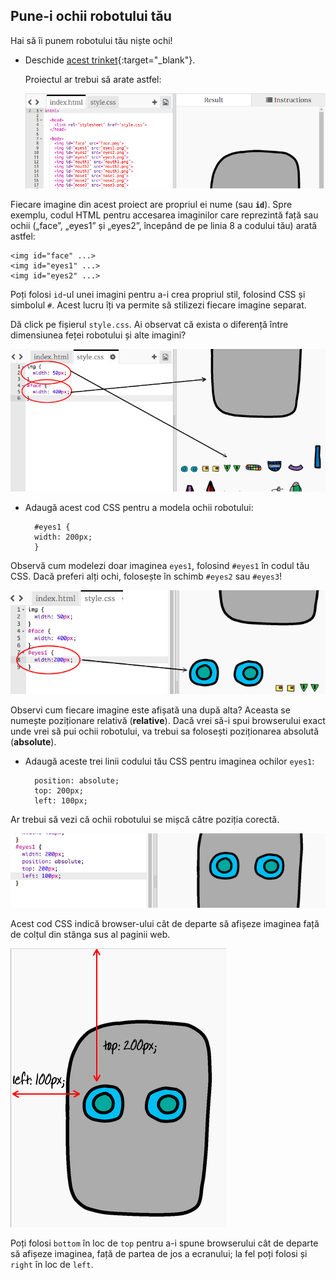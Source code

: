 ## Pune-i ochii robotului tău

Hai să îi punem robotului tău niște ochi!

+ Deschide [acest trinket](http://jumpto.cc/web-robot){:target="_blank"}.
    
    Proiectul ar trebui să arate astfel:
    
    ![captură de ecran](images/robot-starter.png)

Fiecare imagine din acest proiect are propriul ei nume (sau **`id`**). Spre exemplu, codul HTML pentru accesarea imaginilor care reprezintă față sau ochii („face”, „eyes1” și „eyes2”, începând de pe linia 8 a codului tău) arată astfel:

    <img id="face" ...>
    <img id="eyes1" ...>
    <img id="eyes2" ...>
    

Poți folosi `id`-ul unei imagini pentru a-i crea propriul stil, folosind CSS și simbolul `#`. Acest lucru îți va permite să stilizezi fiecare imagine separat.

Dă click pe fișierul `style.css`. Ai observat că exista o diferență între dimensiunea feței robotului și alte imagini?

![captură de ecran](images/robot-id.png)

+ Adaugă acest cod CSS pentru a modela ochii robotului:
    
        #eyes1 {
        width: 200px;
        }
        

Observă cum modelezi doar imaginea `eyes1`, folosind `#eyes1` în codul tău CSS. Dacă preferi alți ochi, folosește în schimb `#eyes2` sau `#eyes3`!

![captură de ecran](images/robot-eyes-width.png)

Observi cum fiecare imagine este afișată una după alta? Aceasta se numește poziționare relativă (**relative**). Dacă vrei să-i spui browserului exact unde vrei să pui ochii robotului, va trebui sa folosești poziționarea absolută (**absolute**).

+ Adaugă aceste trei linii codului tău CSS pentru imaginea ochilor `eyes1`:
    
        position: absolute;
        top: 200px;
        left: 100px;
        

Ar trebui să vezi că ochii robotului se mișcă către poziția corectă.

![captură de ecran](images/robot-eyes-position.png)

Acest cod CSS indică browser-ului cât de departe să afișeze imaginea față de colțul din stânga sus al paginii web.

![captură de ecran](images/robot-eyes-position2.png)

Poți folosi `bottom` în loc de `top` pentru a-i spune browserului cât de departe să afișeze imaginea, față de partea de jos a ecranului; la fel poți folosi și `right` în loc de `left`.